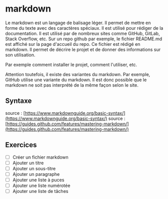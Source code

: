 # markdown

Le markdown est un langage de balisage léger. Il permet de mettre en forme du texte avec des caractères spéciaux. Il est utilisé pour rédiger de la documentation. Il est utilisé par de nombreux sites comme GitHub, GitLab, Stack Overflow, etc. Sur un repo github par exemple, le fichier README.md est affiché sur la page d'accueil du repo. Ce fichier est rédigé en markdown. Il permet de décrire le projet et de donner des informations sur son utilisation.

Par exemple comment installer le projet, comment l'utiliser, etc.

Attention toutefois, il existe des variantes du markdown. Par exemple, GitHub utilise une variante du markdown. Il est donc possible que le markdown ne soit pas interprété de la même façon selon le site.

## Syntaxe

source : [https://www.markdownguide.org/basic-syntax/](https://www.markdownguide.org/basic-syntax/)
source : [https://guides.github.com/features/mastering-markdown/](https://guides.github.com/features/mastering-markdown/)

## Exercices

- [ ] Créer un fichier markdown
- [ ] Ajouter un titre
- [ ] Ajouter un sous-titre
- [ ] Ajouter un paragraphe
- [ ] Ajouter une liste à puces
- [ ] Ajouter une liste numérotée
- [ ] Ajouter une liste de tâches
